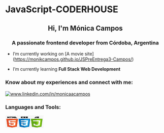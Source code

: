 # JavaScript-CODERHOUSE
<h2 align="center">Hi, I'm Mónica Campos</h2>
<h3 align="center">A passionate frontend developer from Córdoba, Argentina</h3>

- I’m currently working on [A movie site] (https://monikcampos.github.io/JSPreEntrega3-Campos/)

- I’m currently learning **Full Stack Web Development**

<h3 align="left">Know about my experiences and connect with me:</h3>
<p align="left">
<a href="https://linkedin.com/in/www.linkedin.com/in/monicaacampos" target="blank"><img align="center" src="https://raw.githubusercontent.com/rahuldkjain/github-profile-readme-generator/master/src/images/icons/Social/linked-in-alt.svg" alt="www.linkedin.com/in/monicaacampos" height="25" width="35" /></a>
</p>

<h3 align="left">Languages and Tools:</h3>
<p align="left"><img src="./asset/img/html-css-js-icon.png" alt="html-css-js" width="120" height="40"/></p>